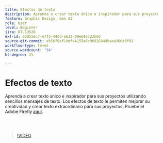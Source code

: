 ```yaml
---
title: Efectos de texto
description: Aprenda a crear texto único e inspirador para sus proyectos utilizando sencillos mensajes de texto
feature: Graphic Design, Gen AI
role: User
level: Beginner
jira: KT-13526
exl-id: e3d55ec7-e7f5-44dd-a633-09e64ec23b60
source-git-commit: eb56f9ef10efa4155a6c96928048baaa966a5f92
workflow-type: tm+mt
source-wordcount: '54'
ht-degree: 1%

---
```


# Efectos de texto

Aprenda a crear texto único e inspirador para sus proyectos utilizando sencillos mensajes de texto. Los efectos de texto le permiten mejorar su creatividad y crear texto extraordinario para sus proyectos. Pruebe el Adobe Firefly [aquí](https://firefly.adobe.com/).

<br> 

>[!VIDEO](https://video.tv.adobe.com/v/3420829?quality=12&learn=on&hidetitle=true)
